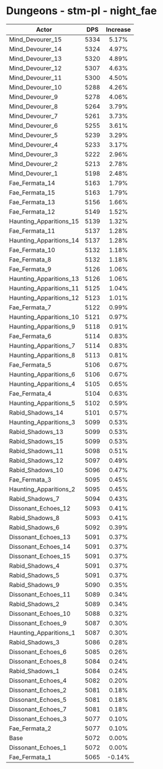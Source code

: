 # Dungeons - stm-pl - night_fae
| Actor | DPS | Increase |
|---|:---:|:---:|
|Mind_Devourer_15|5334|5.17%|
|Mind_Devourer_14|5324|4.97%|
|Mind_Devourer_13|5320|4.89%|
|Mind_Devourer_12|5307|4.63%|
|Mind_Devourer_11|5300|4.50%|
|Mind_Devourer_10|5288|4.26%|
|Mind_Devourer_9|5278|4.06%|
|Mind_Devourer_8|5264|3.79%|
|Mind_Devourer_7|5261|3.73%|
|Mind_Devourer_6|5255|3.61%|
|Mind_Devourer_5|5239|3.29%|
|Mind_Devourer_4|5233|3.17%|
|Mind_Devourer_3|5222|2.96%|
|Mind_Devourer_2|5213|2.78%|
|Mind_Devourer_1|5198|2.48%|
|Fae_Fermata_14|5163|1.79%|
|Fae_Fermata_15|5163|1.79%|
|Fae_Fermata_13|5156|1.66%|
|Fae_Fermata_12|5149|1.52%|
|Haunting_Apparitions_15|5139|1.32%|
|Fae_Fermata_11|5137|1.28%|
|Haunting_Apparitions_14|5137|1.28%|
|Fae_Fermata_10|5132|1.18%|
|Fae_Fermata_8|5132|1.18%|
|Fae_Fermata_9|5126|1.06%|
|Haunting_Apparitions_13|5126|1.06%|
|Haunting_Apparitions_11|5125|1.04%|
|Haunting_Apparitions_12|5123|1.01%|
|Fae_Fermata_7|5122|0.99%|
|Haunting_Apparitions_10|5121|0.97%|
|Haunting_Apparitions_9|5118|0.91%|
|Fae_Fermata_6|5114|0.83%|
|Haunting_Apparitions_7|5114|0.83%|
|Haunting_Apparitions_8|5113|0.81%|
|Fae_Fermata_5|5106|0.67%|
|Haunting_Apparitions_6|5106|0.67%|
|Haunting_Apparitions_4|5105|0.65%|
|Fae_Fermata_4|5104|0.63%|
|Haunting_Apparitions_5|5102|0.59%|
|Rabid_Shadows_14|5101|0.57%|
|Haunting_Apparitions_3|5099|0.53%|
|Rabid_Shadows_13|5099|0.53%|
|Rabid_Shadows_15|5099|0.53%|
|Rabid_Shadows_11|5098|0.51%|
|Rabid_Shadows_12|5097|0.49%|
|Rabid_Shadows_10|5096|0.47%|
|Fae_Fermata_3|5095|0.45%|
|Haunting_Apparitions_2|5095|0.45%|
|Rabid_Shadows_7|5094|0.43%|
|Dissonant_Echoes_12|5093|0.41%|
|Rabid_Shadows_8|5093|0.41%|
|Rabid_Shadows_6|5092|0.39%|
|Dissonant_Echoes_13|5091|0.37%|
|Dissonant_Echoes_14|5091|0.37%|
|Dissonant_Echoes_15|5091|0.37%|
|Rabid_Shadows_4|5091|0.37%|
|Rabid_Shadows_5|5091|0.37%|
|Rabid_Shadows_9|5090|0.35%|
|Dissonant_Echoes_11|5089|0.34%|
|Rabid_Shadows_2|5089|0.34%|
|Dissonant_Echoes_10|5088|0.32%|
|Dissonant_Echoes_9|5087|0.30%|
|Haunting_Apparitions_1|5087|0.30%|
|Rabid_Shadows_3|5086|0.28%|
|Dissonant_Echoes_6|5085|0.26%|
|Dissonant_Echoes_8|5084|0.24%|
|Rabid_Shadows_1|5084|0.24%|
|Dissonant_Echoes_4|5082|0.20%|
|Dissonant_Echoes_2|5081|0.18%|
|Dissonant_Echoes_5|5081|0.18%|
|Dissonant_Echoes_7|5081|0.18%|
|Dissonant_Echoes_3|5077|0.10%|
|Fae_Fermata_2|5077|0.10%|
|Base|5072|0.00%|
|Dissonant_Echoes_1|5072|0.00%|
|Fae_Fermata_1|5065|-0.14%|
